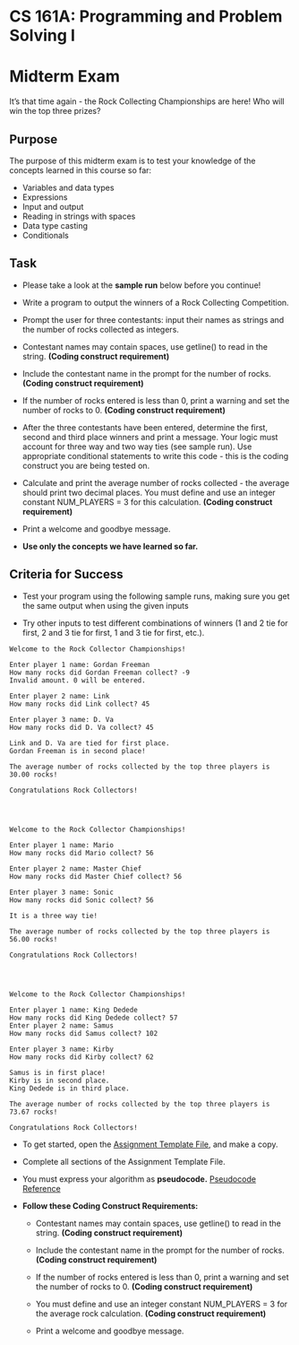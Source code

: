 # **CS 161A: Programming and Problem Solving I**

# Midterm Exam 

It’s that time again \- the Rock Collecting Championships are here\! Who will win the top three prizes?  

## Purpose

The purpose of this midterm exam is to test your knowledge of the concepts learned in this course so far:

* Variables and data types  
* Expressions  
* Input and output  
* Reading in strings with spaces  
* Data type casting  
* Conditionals

## Task

* Please take a look at the **sample run** below before you continue\!

* Write a program to output the winners of a Rock Collecting Competition.

* Prompt the user for three contestants: input their names as strings and the number of rocks collected as integers. 

* Contestant names may contain spaces, use getline() to read in the string. **(Coding construct requirement)**

* Include the contestant name in the prompt for the number of rocks. **(Coding construct requirement)**

* If the number of rocks entered is less than 0, print a warning and set the number of rocks to 0\. **(Coding construct requirement)**

* After the three contestants have been entered, determine the first, second and third place winners and print a message. Your logic must account for three way and two way ties (see sample run). Use appropriate conditional statements to write this code \- this is the coding construct you are being tested on.

* Calculate and print the average number of rocks collected \- the average should print two decimal places. You must define and use an integer constant NUM\_PLAYERS \= 3 for this calculation. **(Coding construct requirement)**

* Print a welcome and goodbye message.

* **Use only the concepts we have learned so far.**

## Criteria for Success

* Test your program using the following sample runs, making sure you get the same output when using the given inputs

* Try other inputs to test different combinations of winners (1 and 2 tie for first, 2 and 3 tie for first, 1 and 3 tie for first, etc.).

```
Welcome to the Rock Collector Championships!

Enter player 1 name: Gordan Freeman
How many rocks did Gordan Freeman collect? -9
Invalid amount. 0 will be entered.

Enter player 2 name: Link
How many rocks did Link collect? 45

Enter player 3 name: D. Va
How many rocks did D. Va collect? 45

Link and D. Va are tied for first place.
Gordan Freeman is in second place!

The average number of rocks collected by the top three players is 30.00 rocks!

Congratulations Rock Collectors!




Welcome to the Rock Collector Championships!

Enter player 1 name: Mario
How many rocks did Mario collect? 56

Enter player 2 name: Master Chief
How many rocks did Master Chief collect? 56

Enter player 3 name: Sonic
How many rocks did Sonic collect? 56

It is a three way tie!

The average number of rocks collected by the top three players is 56.00 rocks!

Congratulations Rock Collectors!




Welcome to the Rock Collector Championships!

Enter player 1 name: King Dedede
How many rocks did King Dedede collect? 57
Enter player 2 name: Samus
How many rocks did Samus collect? 102

Enter player 3 name: Kirby
How many rocks did Kirby collect? 62

Samus is in first place!
Kirby is in second place.
King Dedede is in third place.

The average number of rocks collected by the top three players is 73.67 rocks!

Congratulations Rock Collectors!

```

* To get started, open the [Assignment Template File](https://github.com/Glen-Sasek-PCC-Instructor/2025-06-22/blob/main/main.cpp), and make a copy.

* Complete all sections of the Assignment Template File. 

* You must express your algorithm as **pseudocode.** [Pseudocode Reference](https://github.com/Glen-Sasek-PCC-Instructor/2025-06-22/blob/main/Pseudocode-Reference.txt)


* **Follow these Coding Construct Requirements:**

  * Contestant names may contain spaces, use getline() to read in the string. **(Coding construct requirement)**

  * Include the contestant name in the prompt for the number of rocks. **(Coding construct requirement)**

  * If the number of rocks entered is less than 0, print a warning and set the number of rocks to 0\. **(Coding construct requirement)**

  *  You must define and use an integer constant NUM\_PLAYERS \= 3 for the average rock calculation. **(Coding construct requirement)**

  * Print a welcome and goodbye message.



